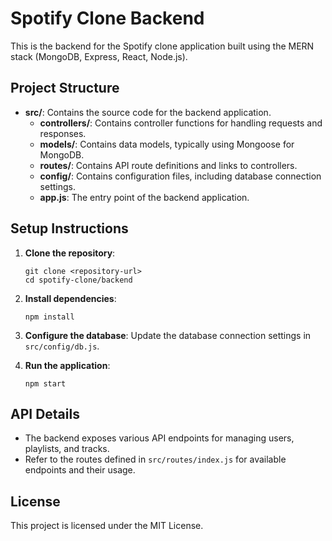 # Spotify Clone Backend

This is the backend for the Spotify clone application built using the MERN stack (MongoDB, Express, React, Node.js).

## Project Structure

- **src/**: Contains the source code for the backend application.
  - **controllers/**: Contains controller functions for handling requests and responses.
  - **models/**: Contains data models, typically using Mongoose for MongoDB.
  - **routes/**: Contains API route definitions and links to controllers.
  - **config/**: Contains configuration files, including database connection settings.
  - **app.js**: The entry point of the backend application.

## Setup Instructions

1. **Clone the repository**:
   ```
   git clone <repository-url>
   cd spotify-clone/backend
   ```

2. **Install dependencies**:
   ```
   npm install
   ```

3. **Configure the database**:
   Update the database connection settings in `src/config/db.js`.

4. **Run the application**:
   ```
   npm start
   ```

## API Details

- The backend exposes various API endpoints for managing users, playlists, and tracks.
- Refer to the routes defined in `src/routes/index.js` for available endpoints and their usage.

## License

This project is licensed under the MIT License.